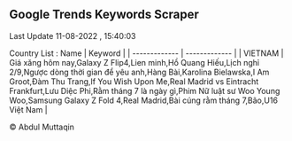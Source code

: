 

## Google Trends Keywords Scraper 
 
Last Update 11-08-2022 , 15:40:03

Country List :
 Name  | Keyword |
| ------------- | ------------- |
| VIETNAM | Giá xăng hôm nay,Galaxy Z Flip4,Lien minh,Hồ Quang Hiếu,Lịch nghỉ 2/9,Ngược dòng thời gian để yêu anh,Hàng Bài,Karolina Bielawska,I Am Groot,Đàm Thu Trang,If You Wish Upon Me,Real Madrid vs Eintracht Frankfurt,Lưu Diệc Phi,Rằm tháng 7 là ngày gì,Phim Nữ luật sư Woo Young Woo,Samsung Galaxy Z Fold 4,Real Madrid,Bài cúng rằm tháng 7,Bão,U16 Việt Nam |



© Abdul Muttaqin 
